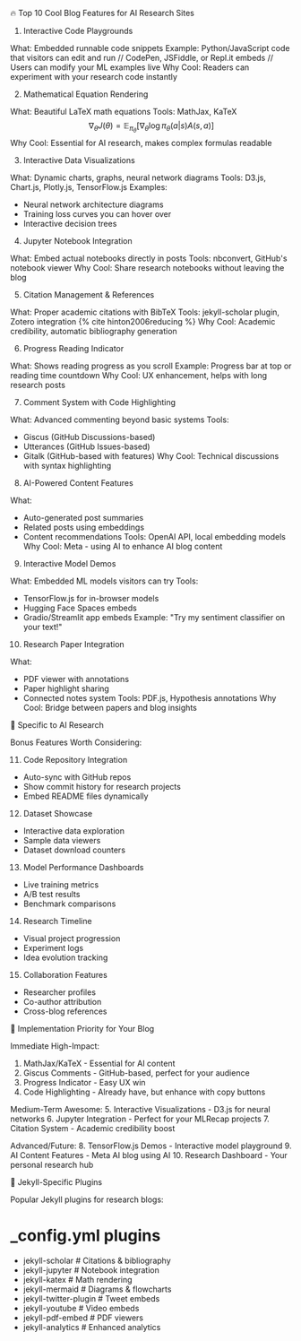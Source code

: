   🔥 Top 10 Cool Blog Features for AI Research Sites

  1. Interactive Code Playgrounds

  What: Embedded runnable code snippets
  Example: Python/JavaScript code that visitors can edit and run
  // CodePen, JSFiddle, or Repl.it embeds
  // Users can modify your ML examples live
  Why Cool: Readers can experiment with your research code instantly

  2. Mathematical Equation Rendering

  What: Beautiful LaTeX math equations
  Tools: MathJax, KaTeX
  $$\nabla_\theta J(\theta) = \mathbb{E}_{\pi_\theta}[\nabla_\theta \log \pi_\theta(a|s) A(s,a)]$$
  Why Cool: Essential for AI research, makes complex formulas readable

  3. Interactive Data Visualizations

  What: Dynamic charts, graphs, neural network diagrams
  Tools: D3.js, Chart.js, Plotly.js, TensorFlow.js
  Examples:
  - Neural network architecture diagrams
  - Training loss curves you can hover over
  - Interactive decision trees

  4. Jupyter Notebook Integration

  What: Embed actual notebooks directly in posts
  Tools: nbconvert, GitHub's notebook viewer
  Why Cool: Share research notebooks without leaving the blog

  5. Citation Management & References

  What: Proper academic citations with BibTeX
  Tools: jekyll-scholar plugin, Zotero integration
  {% cite hinton2006reducing %}
  Why Cool: Academic credibility, automatic bibliography generation

  6. Progress Reading Indicator

  What: Shows reading progress as you scroll
  Example: Progress bar at top or reading time countdown
  Why Cool: UX enhancement, helps with long research posts

  7. Comment System with Code Highlighting

  What: Advanced commenting beyond basic systems
  Tools:
  - Giscus (GitHub Discussions-based)
  - Utterances (GitHub Issues-based)
  - Gitalk (GitHub-based with features)
  Why Cool: Technical discussions with syntax highlighting

  8. AI-Powered Content Features

  What:
  - Auto-generated post summaries
  - Related posts using embeddings
  - Content recommendations
  Tools: OpenAI API, local embedding models
  Why Cool: Meta - using AI to enhance AI blog content

  9. Interactive Model Demos

  What: Embedded ML models visitors can try
  Tools:
  - TensorFlow.js for in-browser models
  - Hugging Face Spaces embeds
  - Gradio/Streamlit app embeds
  Example: "Try my sentiment classifier on your text!"

  10. Research Paper Integration

  What:
  - PDF viewer with annotations
  - Paper highlight sharing
  - Connected notes system
  Tools: PDF.js, Hypothesis annotations
  Why Cool: Bridge between papers and blog insights

  🎯 Specific to AI Research

  Bonus Features Worth Considering:

  11. Code Repository Integration
  - Auto-sync with GitHub repos
  - Show commit history for research projects
  - Embed README files dynamically

  12. Dataset Showcase
  - Interactive data exploration
  - Sample data viewers
  - Dataset download counters

  13. Model Performance Dashboards
  - Live training metrics
  - A/B test results
  - Benchmark comparisons

  14. Research Timeline
  - Visual project progression
  - Experiment logs
  - Idea evolution tracking

  15. Collaboration Features
  - Researcher profiles
  - Co-author attribution
  - Cross-blog references

  🚀 Implementation Priority for Your Blog

  Immediate High-Impact:
  1. MathJax/KaTeX - Essential for AI content
  2. Giscus Comments - GitHub-based, perfect for your audience
  3. Progress Indicator - Easy UX win
  4. Code Highlighting - Already have, but enhance with copy buttons

  Medium-Term Awesome:
  5. Interactive Visualizations - D3.js for neural networks
  6. Jupyter Integration - Perfect for your MLRecap projects
  7. Citation System - Academic credibility boost

  Advanced/Future:
  8. TensorFlow.js Demos - Interactive model playground
  9. AI Content Features - Meta AI blog using AI
  10. Research Dashboard - Your personal research hub

  🔧 Jekyll-Specific Plugins

  Popular Jekyll plugins for research blogs:
  # _config.yml plugins
  - jekyll-scholar      # Citations & bibliography
  - jekyll-jupyter      # Notebook integration
  - jekyll-katex        # Math rendering
  - jekyll-mermaid      # Diagrams & flowcharts
  - jekyll-twitter-plugin # Tweet embeds
  - jekyll-youtube      # Video embeds
  - jekyll-pdf-embed    # PDF viewers
  - jekyll-analytics    # Enhanced analytics
